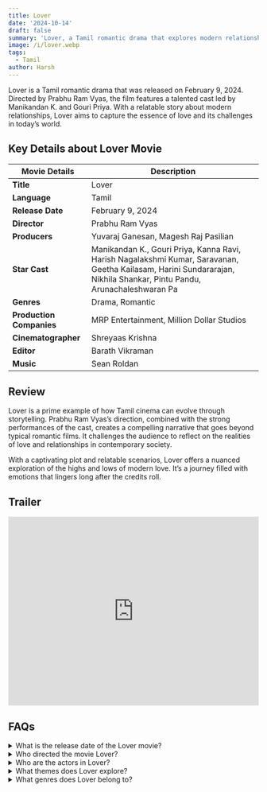 ```yaml
---
title: Lover
date: '2024-10-14'
draft: false
summary: 'Lover, a Tamil romantic drama that explores modern relationships.'
image: /i/lover.webp
tags:
  - Tamil
author: Harsh
---
```


Lover is a Tamil romantic drama that was released on February 9, 2024. Directed by Prabhu Ram Vyas, the film features a talented cast led by Manikandan K. and Gouri Priya. With a relatable story about modern relationships, Lover aims to capture the essence of love and its challenges in today’s world.

## Key Details about Lover Movie

| **Movie Details**        | **Description**                                                                                                                                                       |
| ------------------------ | --------------------------------------------------------------------------------------------------------------------------------------------------------------------- |
| **Title**                | Lover                                                                                                                                                                 |
| **Language**             | Tamil                                                                                                                                                                 |
| **Release Date**         | February 9, 2024                                                                                                                                                      |
| **Director**             | Prabhu Ram Vyas                                                                                                                                                       |
| **Producers**            | Yuvaraj Ganesan, Magesh Raj Pasilian                                                                                                                                  |
| **Star Cast**            | Manikandan K., Gouri Priya, Kanna Ravi, Harish Nagalakshmi Kumar, Saravanan, Geetha Kailasam, Harini Sundararajan, Nikhila Shankar, Pintu Pandu, Arunachaleshwaran Pa |
| **Genres**               | Drama, Romantic                                                                                                                                                       |
| **Production Companies** | MRP Entertainment, Million Dollar Studios                                                                                                                             |
| **Cinematographer**      | Shreyaas Krishna                                                                                                                                                      |
| **Editor**               | Barath Vikraman                                                                                                                                                       |
| **Music**                | Sean Roldan                                                                                                                                                           |

## Review

Lover is a prime example of how Tamil cinema can evolve through storytelling. Prabhu Ram Vyas’s direction, combined with the strong performances of the cast, creates a compelling narrative that goes beyond typical romantic films. It challenges the audience to reflect on the realities of love and relationships in contemporary society.

With a captivating plot and relatable scenarios, Lover offers a nuanced exploration of the highs and lows of modern love. It’s a journey filled with emotions that lingers long after the credits roll.

## Trailer

<iframe width="100%" height="380" src="https://www.youtube.com/embed/UkFD3pKmSks?si=84VC81xwhWeeG5JB" title={title} frameborder="0" allow="accelerometer; autoplay; clipboard-write; encrypted-media; gyroscope; picture-in-picture; web-share" referrerpolicy="strict-origin-when-cross-origin" allowfullscreen></iframe>

## FAQs

<details>
  <summary>What is the release date of the Lover movie?</summary>
  <p>Lover was released in theaters on February 9, 2024.</p>
</details>

<details>
  <summary>Who directed the movie Lover?</summary>
  <p>The movie was directed by Prabhu Ram Vyas.</p>
</details>

<details>
  <summary>Who are the actors in Lover?</summary>
  <p>The cast includes Manikandan K., Gouri Priya, Kanna Ravi, and several others.</p>
</details>

<details>
  <summary>What themes does Lover explore?</summary>
  <p>The film explores themes of love, relationships, and the challenges faced by young couples today.</p>
</details>

<details>
  <summary>What genres does Lover belong to?</summary>
  <p>Lover falls under the drama and romantic genres.</p>
</details>
